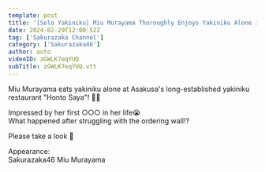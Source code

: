 ```yaml
---
template: post
title: '[Solo Yakiniku] Miu Murayama Thoroughly Enjoys Yakiniku Alone in Asakusa!'
date: 2024-02-29T12:00:52Z
tag: ['Sakurazaka Channel']
category: ['Sakurazaka46']
author: auto 
videoID: zGWLK7eqYUQ
subTitle: zGWLK7eqYUQ.vtt
---
```

Miu Murayama eats yakiniku alone at Asakusa's long-established yakiniku restaurant "Honto Saya"! 🥩🐮

Impressed by her first ○○○ in her life😭  
What happened after struggling with the ordering wall⁉️

Please take a look 🌸

Appearance:  
Sakurazaka46 Miu Murayama
